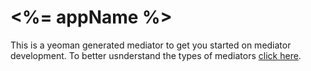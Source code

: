 # <%= appName %>

This is a yeoman generated mediator to get you started on mediator development.  To better usnderstand the types of mediators [click here](http://openhim.readthedocs.io/en/latest/user-guide/mediators.html#mediator-types).